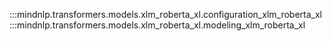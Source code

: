 :::mindnlp.transformers.models.xlm_roberta_xl.configuration_xlm_roberta_xl
:::mindnlp.transformers.models.xlm_roberta_xl.modeling_xlm_roberta_xl